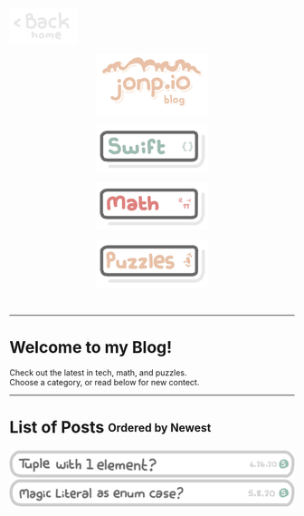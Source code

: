 <p align="left">
  <a href="https://jonnygamer.github.io">
    <img alt="Back Home" src="/Images/Backhome.jpg" width="120">
  </a>
</p>

<p align="center">
  <img alt="Awesome" src="/Images/jonpioblog.jpg" width="200">
</p>

<p align="center">
  <a href="https://jonnygamer.github.io/swift">
    <img alt="Swift" src="/Images/Swift.jpg" width="200">
  </a>
</p>


<p align="center"> <img src="/Images/Math.jpg"  width="200"> </p>

<p align="center"> <img src="/Images/Puzzles.jpg"  width="200"> </p>

<br>

---

# Welcome to my Blog!
Check out the latest in tech, math, and puzzles.<br>
Choose a category, or read below for new contect.

---
# List of Posts <sub><sup>Ordered by Newest</sup></sub>


<a href="https://jonnygamer.github.io/swift/Test">
  <img alt="Back" src="/Images/swift/TupleWithOneElement.png" width="600">
</a>

<a href="https://jonnygamer.github.io/swift/MagicFile">
  <img alt="Back" src="/Images/swift/MagicLiteralAsEnumCase.png" width="600">
</a>
